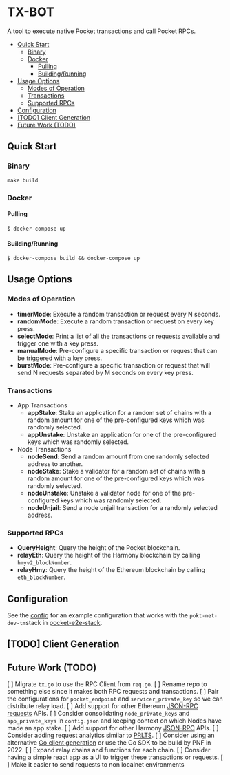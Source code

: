 # TX-BOT <!-- omit in toc -->

A tool to execute native Pocket transactions and call Pocket RPCs.

- [Quick Start](#quick-start)
  - [Binary](#binary)
  - [Docker](#docker)
    - [Pulling](#pulling)
    - [Building/Running](#buildingrunning)
- [Usage Options](#usage-options)
  - [Modes of Operation](#modes-of-operation)
  - [Transactions](#transactions)
  - [Supported RPCs](#supported-rpcs)
- [Configuration](#configuration)
- [\[TODO\] Client Generation](#todo-client-generation)
- [Future Work (TODO)](#future-work-todo)

## Quick Start

### Binary

`make build`

### Docker

#### Pulling

`$ docker-compose up`

#### Building/Running

`$ docker-compose build && docker-compose up`

## Usage Options

### Modes of Operation

- **timerMode**: Execute a random transaction or request every N seconds.
- **randomMode**: Execute a random transaction or request on every key press.
- **selectMode**: Print a list of all the transactions or requests available and trigger one with a key press.
- **manualMode**: Pre-configure a specific transaction or request that can be triggered with a key press.
- **burstMode**: Pre-configure a specific transaction or request that will send N requests separated by M seconds on every key press.

### Transactions

- App Transactions
  - **appStake**: Stake an application for a random set of chains with a random amount for one of the pre-configured keys which was randomly selected.
  - **appUnstake**: Unstake an application for one of the pre-configured keys which was randomly selected.
- Node Transactions
  - **nodeSend**: Send a random amount from one randomly selected address to another.
  - **nodeStake**: Stake a validator for a random set of chains with a random amount for one of the pre-configured keys which was randomly selected.
  - **nodeUnstake**: Unstake a validator node for one of the pre-configured keys which was randomly selected.
  - **nodeUnjail**: Send a node unjail transaction for a randomly selected address.

### Supported RPCs

- **QueryHeight**: Query the height of the Pocket blockchain.
- **relayEth**: Query the height of the Harmony blockchain by calling `hmyv2_blockNumber`.
- **relayHmy**: Query the height of the Ethereum blockchain by calling `eth_blockNumber`.

## Configuration

See the [config](config.json) for an example configuration that works with the `pokt-net-dev-tm`stack in [pocket-e2e-stack](https://github.com/pokt-foundation/pocket-e2e-stack).

## [TODO] Client Generation

## Future Work (TODO)

[ ] Migrate `tx.go` to use the RPC Client from `req.go`.
[ ] Rename repo to something else since it makes both RPC requests and transactions.
[ ] Pair the configurations for `pocket_endpoint` and `servicer_private_key` so we can distribute relay load.
[ ] Add support for other Ethereum [JSON-RPC requests](https://infura.io/docs/ethereum/json-rpc) APIs.
[ ] Consider consolidating `node_private_keys` and `app_private_keys` in `config.json` and keeping context on which Nodes have made an app stake.
[ ] Add support for other Harmony [JSON-RPC](https://docs.harmony.one/home/developers/api/methods) APIs.
[ ] Consider adding request analytics similar to [PRLTS](https://github.com/pokt-network/prlts).
[ ] Consider using an alternative [Go client generation](https://gist.github.com/craigmurray1120/8e87d88a076d49ec9c43636a313cfa66) or use the Go SDK to be build by PNF in 2022.
[ ] Expand relay chains and functions for each chain.
[ ] Consider having a simple react app as a UI to trigger these transactions or requests.
[ ] Make it easier to send requests to non localnet environments
